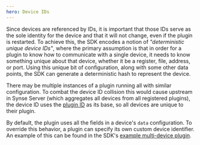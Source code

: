```yaml
---
hero: Device IDs
---
```


Since devices are referenced by IDs, it is important that those IDs serve as the sole identity
for the device and that it will not change, even if the plugin is restarted. To achieve this,
the SDK encodes a notion of *"deterministic unique device IDs"*, where the primary assumption is that
in order for a plugin to know how to communicate with a single device, it needs to know something
unique about that device, whether it be a register, file, address, or port. Using this unique bit
of configuration, along with some other data points, the SDK can generate a deterministic hash
to represent the device.

There may be multiple instances of a plugin running all with similar configuration. To combat the
device ID collision this would cause upstream in Synse Server (which aggregates all devices from
all registered plugins), the device ID uses the [plugin ID](plugin_metadata.md#plugin-id) as its base,
so all devices are unique to their plugin.

By default, the plugin uses all the fields in a device's `data` configuration. To override this
behavior, a plugin can specify its own custom device identifier. An example of this can be found
in the SDK's [example multi-device plugin](https://github.com/vapor-ware/synse-sdk/tree/master/examples/multi_device_plugin).
